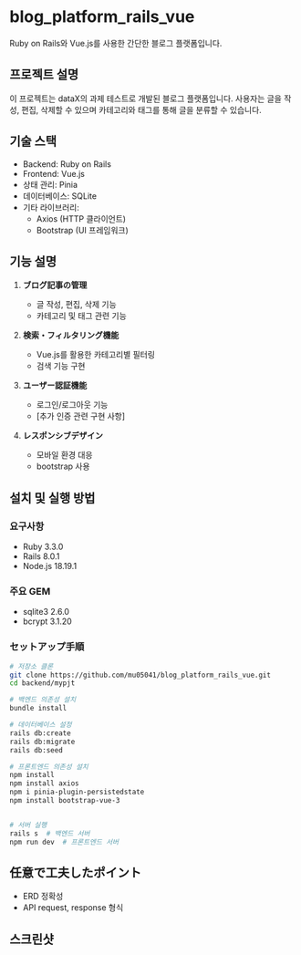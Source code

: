 # blog_platform_rails_vue
Ruby on Rails와 Vue.js를 사용한 간단한 블로그 플랫폼입니다.

## 프로젝트 설명
이 프로젝트는 dataX의 과제 테스트로 개발된 블로그 플랫폼입니다. 사용자는 글을 작성, 편집, 삭제할 수 있으며 카테고리와 태그를 통해 글을 분류할 수 있습니다.

## 기술 스택
- Backend: Ruby on Rails
- Frontend: Vue.js
- 상태 관리: Pinia
- 데이터베이스: SQLite
- 기타 라이브러리: 
    - Axios (HTTP 클라이언트)
    - Bootstrap (UI 프레임워크)


## 기능 설명
1. **ブログ記事の管理**
   - 글 작성, 편집, 삭제 기능
   - 카테고리 및 태그 관련 기능

2. **検索・フィルタリング機能**
   - Vue.js를 활용한 카테고리별 필터링
   - 검색 기능 구현

3. **ユーザー認証機能**
   - 로그인/로그아웃 기능
   - [추가 인증 관련 구현 사항]

4. **レスポンシブデザイン**
   - 모바일 환경 대응
   - bootstrap 사용

## 설치 및 실행 방법
### 요구사항
- Ruby 3.3.0
- Rails 8.0.1
- Node.js 18.19.1

### 주요 GEM
- sqlite3 2.6.0
- bcrypt 3.1.20

### セットアップ手順
```bash
# 저장소 클론
git clone https://github.com/mu05041/blog_platform_rails_vue.git
cd backend/mypjt

# 백엔드 의존성 설치
bundle install

# 데이터베이스 설정
rails db:create
rails db:migrate
rails db:seed

# 프론트엔드 의존성 설치
npm install
npm install axios
npm i pinia-plugin-persistedstate
npm install bootstrap-vue-3


# 서버 실행
rails s  # 백엔드 서버
npm run dev  # 프론트엔드 서버
```


## 任意で工夫したポイント
- ERD 정확성
- API request, response 형식


## 스크린샷